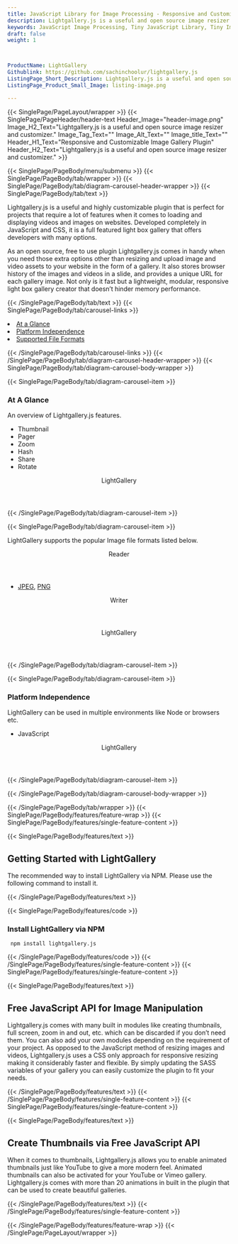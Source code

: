 ```yaml
---
title: JavaScript Library for Image Processing - Responsive and Customizable Image Gallery Plugin
description: Lightgallery.js is a useful and open source image resizer and customizer.
keywords: JavaScript Image Processing, Tiny JavaScript Library, Tiny Image Processing Library, image processing, JavaScript images, image processing library, JavaScript PNG API, JavaScript JPG, JavaScript image API, JavaScript Image creation, Modify images
draft: false
weight: 1



ProductName: LightGallery
Githublink: https://github.com/sachinchoolur/lightgallery.js
ListingPage_Short_Description: Lightgallery.js is a useful and open source image resizer and customizer.
ListingPage_Product_Small_Image: listing-image.png 

---
```


{{< SinglePage/PageLayout/wrapper >}}
{{< SinglePage/PageHeader/header-text
Header_Image="header-image.png"
Image_H2_Text="Lightgallery.js is a useful and open source image resizer and customizer."
Image_Tag_Text=""
Image_Alt_Text=""
Image_title_Text=""
Header_H1_Text="Responsive and Customizable Image Gallery Plugin"
Header_H2_Text="Lightgallery.js is a useful and open source image resizer and customizer." >}}

{{< SinglePage/PageBody/menu/submenu >}}
{{< SinglePage/PageBody/tab/wrapper >}}
{{< SinglePage/PageBody/tab/diagram-carousel-header-wrapper >}}
{{< SinglePage/PageBody/tab/text >}}



<p>Lightgallery.js is a useful and highly customizable plugin that is perfect for projects that require a lot of features when it comes to loading and displaying videos and images on websites. Developed completely in JavaScript and CSS, it is a full featured light box gallery that offers developers with many options.</p>
<p>As an open source, free to use plugin Lightgallery.js comes in handy when you need those extra options other than resizing and upload image and video assets to your website in the form of a gallery. It also stores browser history of the images and videos in a slide, and provides a unique URL for each gallery image. Not only is it fast but a lightweight, modular, responsive light box gallery creator that doesn’t hinder memory performance.</p>

{{< /SinglePage/PageBody/tab/text >}}
{{< SinglePage/PageBody/tab/carousel-links >}}

<li data-target="#diagramcarousel" data-slide-to="0"><a href="#">At a Glance</a></li>
<li data-target="#diagramcarousel" data-slide-to="2"><a href="#">Platform Independence</a></li>
<li data-target="#diagramcarousel" data-slide-to="1"><a class="activetab" href="#">Supported File Formats</a></li>


{{< /SinglePage/PageBody/tab/carousel-links >}}
{{< /SinglePage/PageBody/tab/diagram-carousel-header-wrapper >}}
{{< SinglePage/PageBody/tab/diagram-carousel-body-wrapper >}}

{{< SinglePage/PageBody/tab/diagram-carousel-item >}}
<h3>At A Glance</h3>
<p>An overview of Lightgallery.js features.</p>
<div class="diagram1 d1-poi">
<div class="d1-row">
<div class="d1-col d1-right">
<ul>
<li>Thumbnail</li>
<li>Pager</li>
<li>Zoom</li>
<li>Hash</li>
<li>Share</li>
<li>Rotate</li>
</ul>
</div>
<div class="d1-col d1-left"> </div>
</div>
<div class="d1-logo" style="border: none;"><header>LightGallery</header><footer><small></small></footer></div>
<!--/logo--></div>
<!--/diagram1-->
{{< /SinglePage/PageBody/tab/diagram-carousel-item >}}

{{< SinglePage/PageBody/tab/diagram-carousel-item >}}
<p>LightGallery supports the popular Image file formats listed below.</p>
<div class="diagram1 d2 d1-poi">
<div class="d1-row">
<div class="d1-col d1-left"><header><i class="fa fa-arrows-v"> </i> Reader</header>
<ul>
<li> <a href="https://docs.fileformat.com/image/jpeg/">JPEG</a>, <a href="https://docs.fileformat.com/image/png/">PNG</a> </li>
</ul>
</div>
<!--/left-->
<div class="d1-col d1-right"><header><i class="fa fa-long-arrow-down"> </i> Writer</header></div>
<!--/right--></div>
<!--/row-->
<div class="d1-logo" style="border: none;"><header>LightGallery</header><footer><small></small></footer></div>
<!--/logo--></div>
<!--/diagram2-->
{{< /SinglePage/PageBody/tab/diagram-carousel-item >}}

{{< SinglePage/PageBody/tab/diagram-carousel-item >}}
<h3>Platform Independence</h3>
<p>LightGallery can be used in multiple environments like Node or browsers etc.</p>
<div class="diagram1 d1-poi">
<div class="d1-row">
<div class="d1-col d1-right">
<ul>
<li>JavaScript </li>
</ul>
</div>
<!--/right--></div>
<!--/row-->
<div class="d1-logo" style="border: none;"><header>LightGallery</header><footer><small></small></footer></div>
<!--/logo--></div>
<!--/diagram2 -->
{{< /SinglePage/PageBody/tab/diagram-carousel-item >}}

{{< /SinglePage/PageBody/tab/diagram-carousel-body-wrapper >}}

{{< /SinglePage/PageBody/tab/wrapper >}}
{{< SinglePage/PageBody/features/feature-wrap >}}
{{< SinglePage/PageBody/features/single-feature-content >}}

{{< SinglePage/PageBody/features/text >}}
<h2 class="h2title">Getting Started with LightGallery</h2>
<p>The recommended way to install LightGallery via NPM. Please use the following command to install it.</p>
{{< /SinglePage/PageBody/features/text >}}

{{< SinglePage/PageBody/features/code >}}
<h3><strong>Install LightGallery via NPM</strong></h3>
<pre><code class="html"> npm install lightgallery.js</code></pre>


{{< /SinglePage/PageBody/features/code >}}
{{< /SinglePage/PageBody/features/single-feature-content >}}
{{< SinglePage/PageBody/features/single-feature-content >}}

{{< SinglePage/PageBody/features/text >}}
<h2 class="h2title">Free JavaScript API for Image Manipulation</h2>
<p>Lightgallery.js comes with many built in modules like creating thumbnails, full screen, zoom in and out, etc. which can be discarded if you don’t need them. You can also add your own modules depending on the requirement of your project. As opposed to the JavaScript method of resizing images and videos, Lightgallery.js uses a CSS only approach for responsive resizing making it considerably faster and flexible. By simply updating the SASS variables of your gallery you can easily customize the plugin to fit your needs.</p>

{{< /SinglePage/PageBody/features/text >}}
{{< /SinglePage/PageBody/features/single-feature-content >}}
{{< SinglePage/PageBody/features/single-feature-content >}}

{{< SinglePage/PageBody/features/text >}}
<h2 class="h2title">Create Thumbnails via Free JavaScript API</h2>
<p>When it comes to thumbnails, Lightgallery.js allows you to enable animated thumbnails just like YouTube to give a more modern feel. Animated thumbnails can also be activated for your YouTube or Vimeo gallery. Lightgallery.js comes with more than 20 animations in built in the plugin that can be used to create beautiful galleries.</p>

{{< /SinglePage/PageBody/features/text >}}
{{< /SinglePage/PageBody/features/single-feature-content >}}

{{< /SinglePage/PageBody/features/feature-wrap >}}
{{< /SinglePage/PageLayout/wrapper >}}